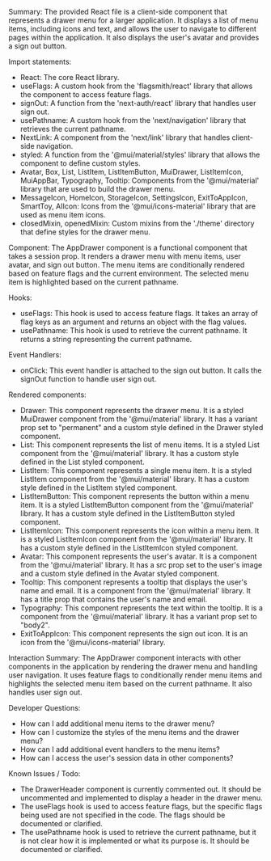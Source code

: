 Summary:
The provided React file is a client-side component that represents a drawer menu for a larger application. It displays a list of menu items, including icons and text, and allows the user to navigate to different pages within the application. It also displays the user's avatar and provides a sign out button.

Import statements:
- React: The core React library.
- useFlags: A custom hook from the 'flagsmith/react' library that allows the component to access feature flags.
- signOut: A function from the 'next-auth/react' library that handles user sign out.
- usePathname: A custom hook from the 'next/navigation' library that retrieves the current pathname.
- NextLink: A component from the 'next/link' library that handles client-side navigation.
- styled: A function from the '@mui/material/styles' library that allows the component to define custom styles.
- Avatar, Box, List, ListItem, ListItemButton, MuiDrawer, ListItemIcon, MuiAppBar, Typography, Tooltip: Components from the '@mui/material' library that are used to build the drawer menu.
- MessageIcon, HomeIcon, StorageIcon, SettingsIcon, ExitToAppIcon, SmartToy, AIIcon: Icons from the '@mui/icons-material' library that are used as menu item icons.
- closedMixin, openedMixin: Custom mixins from the './theme' directory that define styles for the drawer menu.

Component:
The AppDrawer component is a functional component that takes a session prop. It renders a drawer menu with menu items, user avatar, and sign out button. The menu items are conditionally rendered based on feature flags and the current environment. The selected menu item is highlighted based on the current pathname.

Hooks:
- useFlags: This hook is used to access feature flags. It takes an array of flag keys as an argument and returns an object with the flag values.
- usePathname: This hook is used to retrieve the current pathname. It returns a string representing the current pathname.

Event Handlers:
- onClick: This event handler is attached to the sign out button. It calls the signOut function to handle user sign out.

Rendered components:
- Drawer: This component represents the drawer menu. It is a styled MuiDrawer component from the '@mui/material' library. It has a variant prop set to "permanent" and a custom style defined in the Drawer styled component.
- List: This component represents the list of menu items. It is a styled List component from the '@mui/material' library. It has a custom style defined in the List styled component.
- ListItem: This component represents a single menu item. It is a styled ListItem component from the '@mui/material' library. It has a custom style defined in the ListItem styled component.
- ListItemButton: This component represents the button within a menu item. It is a styled ListItemButton component from the '@mui/material' library. It has a custom style defined in the ListItemButton styled component.
- ListItemIcon: This component represents the icon within a menu item. It is a styled ListItemIcon component from the '@mui/material' library. It has a custom style defined in the ListItemIcon styled component.
- Avatar: This component represents the user's avatar. It is a component from the '@mui/material' library. It has a src prop set to the user's image and a custom style defined in the Avatar styled component.
- Tooltip: This component represents a tooltip that displays the user's name and email. It is a component from the '@mui/material' library. It has a title prop that contains the user's name and email.
- Typography: This component represents the text within the tooltip. It is a component from the '@mui/material' library. It has a variant prop set to "body2".
- ExitToAppIcon: This component represents the sign out icon. It is an icon from the '@mui/icons-material' library.

Interaction Summary:
The AppDrawer component interacts with other components in the application by rendering the drawer menu and handling user navigation. It uses feature flags to conditionally render menu items and highlights the selected menu item based on the current pathname. It also handles user sign out.

Developer Questions:
- How can I add additional menu items to the drawer menu?
- How can I customize the styles of the menu items and the drawer menu?
- How can I add additional event handlers to the menu items?
- How can I access the user's session data in other components?

Known Issues / Todo:
- The DrawerHeader component is currently commented out. It should be uncommented and implemented to display a header in the drawer menu.
- The useFlags hook is used to access feature flags, but the specific flags being used are not specified in the code. The flags should be documented or clarified.
- The usePathname hook is used to retrieve the current pathname, but it is not clear how it is implemented or what its purpose is. It should be documented or clarified.